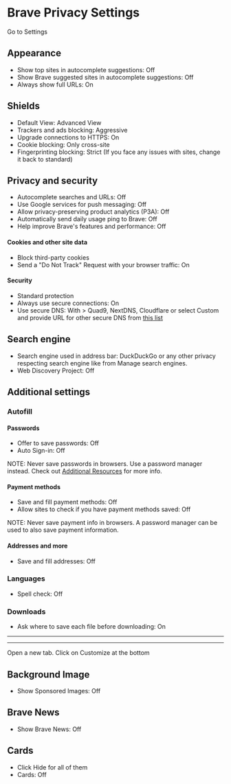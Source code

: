 # Brave Privacy Settings

Go to Settings



## Appearance
- Show top sites in autocomplete suggestions: Off
- Show Brave suggested sites in autocomplete suggestions: Off
- Always show full URLs: On



## Shields
- Default View: Advanced View
- Trackers and ads blocking: Aggressive
- Upgrade connections to HTTPS: On
- Cookie blocking: Only cross-site
- Fingerprinting blocking: Strict (If you face any issues with sites, change it back to standard)



## Privacy and security
- Autocomplete searches and URLs: Off
- Use Google services for push messaging: Off
- Allow privacy-preserving product analytics (P3A): Off
- Automatically send daily usage ping to Brave: Off
- Help improve Brave's features and performance: Off

#### Cookies and other site data
- Block third-party cookies
- Send a "Do Not Track" Request with your browser traffic: On

#### Security
- Standard protection
- Always use secure connections: On
- Use secure DNS: With > Quad9, NextDNS, Cloudflare or select Custom and provide URL for other secure DNS from [this list](https://privacyguides.org/providers/dns/)



## Search engine
- Search engine used in address bar: DuckDuckGo or any other 
privacy respecting search engine like from Manage search engines.
- Web Discovery Project: Off



## Additional settings


### Autofill

#### Passwords
- Offer to save passwords: Off
- Auto Sign-in: Off

NOTE: Never save passwords in browsers. Use a password manager instead. Check out [Additional Resources](https://github.com/the-weird-aquarian/privacy-settings#additional-resources) for more info.

#### Payment methods
- Save and fill payment methods: Off
- Allow sites to check if you have payment methods saved: Off

NOTE: Never save payment info in browsers. A password manager can be used to also save payment information.

#### Addresses and more
- Save and fill addresses: Off


### Languages
- Spell check: Off


### Downloads
- Ask where to save each file before downloading: On



---
---



Open a new tab. Click on Customize at the bottom



## Background Image
- Show Sponsored Images: Off



## Brave News
- Show Brave News: Off



## Cards
- Click Hide for all of them
- Cards: Off










